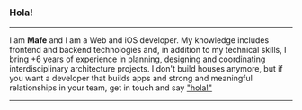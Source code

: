 ### Hola!

----

I am **Mafe** and I am a Web and iOS developer. My knowledge includes frontend and backend technologies and, in addition to my technical skills, I bring +6 years of experience in planning, designing and coordinating interdisciplinary architecture projects. I don't build houses anymore, but if you want a developer that builds apps and strong and meaningful relationships in your team, get in touch and say ["hola!"](https://www.linkedin.com/in/maria-fernanda-bracho/?locale=en_US)

----
